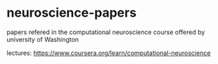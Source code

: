 # neuroscience-papers
papers refered in the computational neuroscience course offered by university of Washington

lectures: https://www.coursera.org/learn/computational-neuroscience

